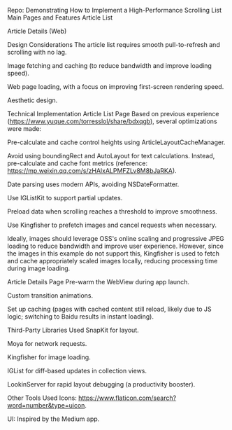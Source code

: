 Repo: Demonstrating How to Implement a High-Performance Scrolling List
Main Pages and Features
Article List

Article Details (Web)

Design Considerations
The article list requires smooth pull-to-refresh and scrolling with no lag.

Image fetching and caching (to reduce bandwidth and improve loading speed).

Web page loading, with a focus on improving first-screen rendering speed.

Aesthetic design.

Technical Implementation
Article List Page
Based on previous experience (https://www.yuque.com/torresslol/share/bdxqgb), several optimizations were made:

Pre-calculate and cache control heights using ArticleLayoutCacheManager.

Avoid using boundingRect and AutoLayout for text calculations. Instead, pre-calculate and cache font metrics (reference: https://mp.weixin.qq.com/s/zHAlxALPMFZLv8M8bJaRKA).

Date parsing uses modern APIs, avoiding NSDateFormatter.

Use IGListKit to support partial updates.

Preload data when scrolling reaches a threshold to improve smoothness.

Use Kingfisher to prefetch images and cancel requests when necessary.

Ideally, images should leverage OSS's online scaling and progressive JPEG loading to reduce bandwidth and improve user experience. However, since the images in this example do not support this, Kingfisher is used to fetch and cache appropriately scaled images locally, reducing processing time during image loading.

Article Details Page
Pre-warm the WebView during app launch.

Custom transition animations.

Set up caching (pages with cached content still reload, likely due to JS logic; switching to Baidu results in instant loading).

Third-Party Libraries Used
SnapKit for layout.

Moya for network requests.

Kingfisher for image loading.

IGList for diff-based updates in collection views.

LookinServer for rapid layout debugging (a productivity booster).

Other Tools Used
Icons: https://www.flaticon.com/search?word=number&type=uicon.

UI: Inspired by the Medium app.

